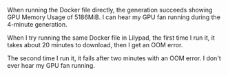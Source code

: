 When running the Docker file directly, the generation succeeds showing GPU Memory Usage of 5186MiB. I can hear my GPU fan running during the 4-minute generation.

When I try running the same Docker file in Lilypad, the first time I run it, it takes about 20 minutes to download, then I get an OOM error.

The second time I run it, it fails after two minutes with an OOM error. I don't ever hear my GPU fan running.